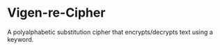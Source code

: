 # Vigen-re-Cipher
A polyalphabetic substitution cipher that encrypts/decrypts text using a keyword.
